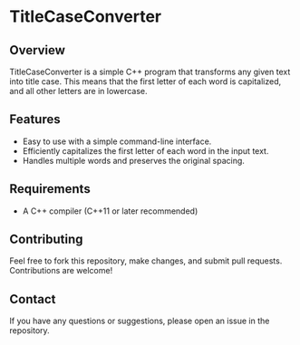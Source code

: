 # TitleCaseConverter

## Overview
TitleCaseConverter is a simple C++ program that transforms any given text into title case. This means that the first letter of each word is capitalized, and all other letters are in lowercase.

## Features
- Easy to use with a simple command-line interface.
- Efficiently capitalizes the first letter of each word in the input text.
- Handles multiple words and preserves the original spacing.

## Requirements
- A C++ compiler (C++11 or later recommended)

## Contributing
Feel free to fork this repository, make changes, and submit pull requests. Contributions are welcome!

## Contact
If you have any questions or suggestions, please open an issue in the repository.
